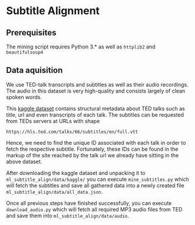 # Subtitle Alignment

## Prerequisites
The mining script requires Python 3.* as well as `httplib2` and `beautifulsoup4`

## Data aquisition
We use TED-talk transcripts and subtitles as well as their audio recordings. The audio in this dataset is very high-quality and consists largely of clean spoken words.

This [kaggle dataset](https://www.kaggle.com/rounakbanik/ted-talks) contains structural metadata about TED talks such as title, url and even transcripts of each talk. The subtitles can be requested from TEDs servers at URLs with shape 

`https://hls.ted.com/talks/66/subtitles/en/full.vtt`

Hence, we need to find the unique ID associated with each talk in order to fetch the respective subtitle. Fortunately, these IDs can be found in the markup of the site reached by the talk url we already have sitting in the above dataset.

After downloading the kaggle dataset and unpacking it to `ml_subtitle_align/data/kaggle/` you can execute `mine_subtitles.py` which will fetch the subtitles and save all gathered data into a newly created file `ml_subtitle_align/data/all_data.json`.

Once all previous steps have finished successfully, you can execute `download_audio.py` which will fetch all required MP3 audio files from TED and save them into `ml_subtitle_align/data/audio`.